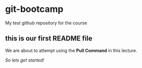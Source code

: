 # git-bootcamp
My test github repository for the course
## this is our first README file 
We are about to attempt using the **Pull Command** in this lecture.

*So lets get started!* 
